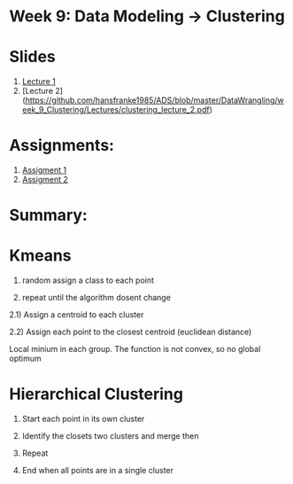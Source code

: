 

# Week 9: Data Modeling -> Clustering

# Slides
1. [Lecture 1](https://github.com/hansfranke1985/ADS/blob/master/DataWrangling/week_9_Clustering/Lectures/clustering_lecture_1.pdf)
2. [Lecture 2] (https://github.com/hansfranke1985/ADS/blob/master/DataWrangling/week_9_Clustering/Lectures/clustering_lecture_2.pdf)

# Assignments:
1. [Assigment 1](https://github.com/hansfranke1985/ADS/blob/master/DataWrangling/week_9_Clustering/Practicals/Week_9_Clustering/Week9_assigment_1.md)
2. [Assigment 2](https://github.com/hansfranke1985/ADS/blob/master/DataWrangling/week_9_Clustering/Practicals/Week_9_Clustering/Week9_assigment_2.md)


# Summary:

# Kmeans

1) random assign a class to each point

2) repeat until the algorithm dosent change

2.1) Assign a centroid to each cluster

2.2) Assign each point to the closest centroid (euclidean distance)


Local minium in each group. The function is not convex, so no global optimum

# Hierarchical Clustering

1) Start each point in its own cluster

2) Identify the closets two clusters and merge then

3) Repeat

4) End when all points are in a single cluster
